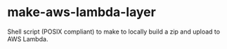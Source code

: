 # make-aws-lambda-layer
Shell script (POSIX compliant) to make to locally build a zip and upload to AWS Lambda.
